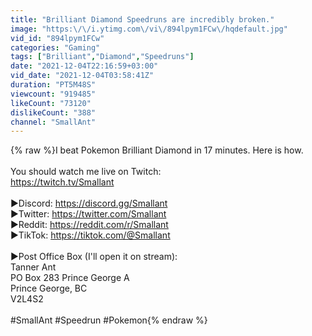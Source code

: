 ```yaml
---
title: "Brilliant Diamond Speedruns are incredibly broken."
image: "https:\/\/i.ytimg.com\/vi\/894lpym1FCw\/hqdefault.jpg"
vid_id: "894lpym1FCw"
categories: "Gaming"
tags: ["Brilliant","Diamond","Speedruns"]
date: "2021-12-04T22:16:59+03:00"
vid_date: "2021-12-04T03:58:41Z"
duration: "PT5M48S"
viewcount: "919485"
likeCount: "73120"
dislikeCount: "388"
channel: "SmallAnt"
---
```

{% raw %}I beat Pokemon Brilliant Diamond in 17 minutes. Here is how.<br /><br />You should watch me live on Twitch:<br /><a rel="nofollow" target="blank" href="https://twitch.tv/Smallant">https://twitch.tv/Smallant</a><br /><br />▶Discord: <a rel="nofollow" target="blank" href="https://discord.gg/Smallant">https://discord.gg/Smallant</a><br />▶Twitter: <a rel="nofollow" target="blank" href="https://twitter.com/Smallant">https://twitter.com/Smallant</a><br />▶Reddit: <a rel="nofollow" target="blank" href="https://reddit.com/r/Smallant">https://reddit.com/r/Smallant</a><br />▶TikTok: <a rel="nofollow" target="blank" href="https://tiktok.com/@Smallant">https://tiktok.com/@Smallant</a><br /><br />▶Post Office Box (I'll open it on stream):<br />Tanner Ant<br />PO Box 283 Prince George A<br />Prince George, BC<br />V2L4S2<br /><br />#SmallAnt #Speedrun #Pokemon{% endraw %}
